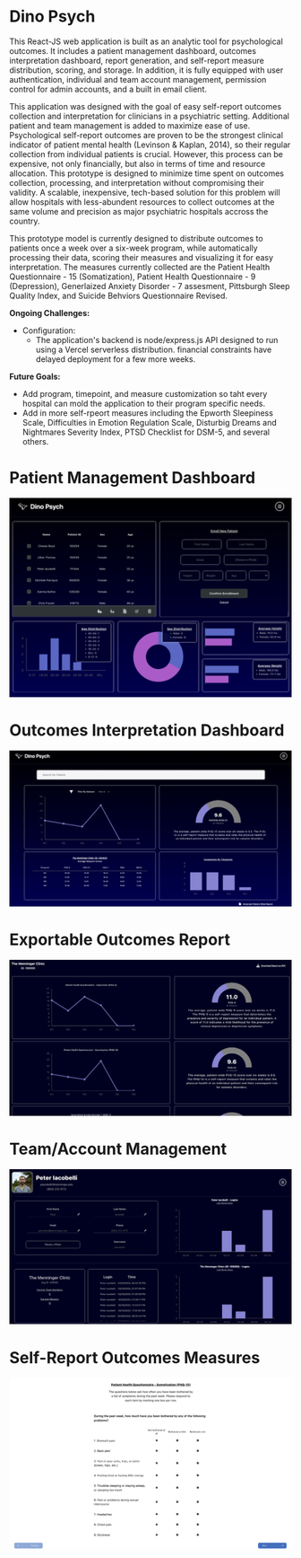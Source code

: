 # Dino Psych

This React-JS web application is built as an analytic tool for psychological outcomes. It includes a patient management dashboard, outcomes interpretation dashboard, report generation, and self-report measure distribution, scoring, and storage. In addition, it is fully equipped with user authentication, individual and team account management, permission control for admin accounts, and a built in email client. 

This application was designed with the goal of easy self-report outcomes collection and interpretation for clinicians in a psychiatric setting. Additional patient and team management is added to maximize ease of use. Psychological self-report outcomes are proven to be the strongest clinical indicator of patient mental health (Levinson & Kaplan, 2014), so their regular collection from individual patients is crucial. However, this process can be expensive, not only financially, but also in terms of time and resource allocation. This prototype is designed to minimize time spent on outcomes collection, processing, and interpretation without compromising their validity. A scalable, inexpensive, tech-based solution for this problem will allow hospitals with less-abundent resources to collect outcomes at the same volume and precision as major psychiatric hospitals accross the country. 

This prototype model is currently designed to distribute outcomes to patients once a week over a six-week program, while automatically processing their data, scoring their measures and visualizing it for easy interpretation. The measures currently collected are the Patient Health Questionnaire - 15 (Somatization), Patient Health Questionnaire - 9 (Depression), Generlaized Anxiety Disorder - 7 assesment, Pittsburgh Sleep Quality Index, and Suicide Behviors Questionnaire Revised. 

**Ongoing Challenges:**
- Configuration:
  - The application's backend is node/express.js API designed to run using a Vercel serverless distribution. financial constraints have delayed deployment for a few more weeks. 

**Future Goals:**
- Add program, timepoint, and measure customization so taht every hospital can mold the application to their program specific needs.
- Add in more self-rpeort measures including the Epworth Sleepiness Scale, Difficulties in Emotion Regulation Scale, Disturbig Dreams and Nightmares Severity Index, PTSD Checklist for DSM-5, and several others.




# Patient Management Dashboard

![Image](PatientDashboard)

# Outcomes Interpretation Dashboard

![Image](OutcomesDashboard)

# Exportable Outcomes Report

![Image](OutcomesReport)

# Team/Account Management 

![Image](OutcomesManager)

# Self-Report Outcomes Measures

![Image](OutcomesMeasures)
